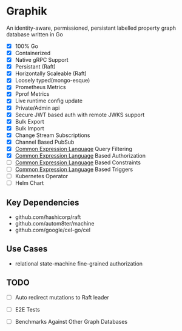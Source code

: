 # Graphik

An identity-aware, permissioned, persistant labelled property graph database written in Go

- [x] 100% Go
- [x] Containerized
- [x] Native gRPC Support
- [x] Persistant (Raft)
- [x] Horizontally Scaleable (Raft)
- [x] Loosely typed(mongo-esque)
- [x] Prometheus Metrics
- [x] Pprof Metrics
- [x] Live runtime config update
- [x] Private/Admin api
- [x] Secure JWT based auth with remote JWKS support
- [x] Bulk Export
- [x] Bulk Import
- [x] Change Stream Subscriptions
- [x] Channel Based PubSub
- [x] [Common Expression Language](https://opensource.google/projects/cel) Query Filtering
- [x] [Common Expression Language](https://opensource.google/projects/cel) Based Authorization
- [ ] [Common Expression Language](https://opensource.google/projects/cel) Based Constraints
- [ ] [Common Expression Language](https://opensource.google/projects/cel) Based Triggers
- [ ] Kubernetes Operator
- [ ] Helm Chart

## Key Dependencies

- github.com/hashicorp/raft
- github.com/autom8ter/machine
- github.com/google/cel-go/cel

## Use Cases

- relational state-machine fine-grained authorization

## TODO

- [ ] Auto redirect mutations to Raft leader
- [ ] E2E Tests
- [ ] Benchmarks Against Other Graph Databases

